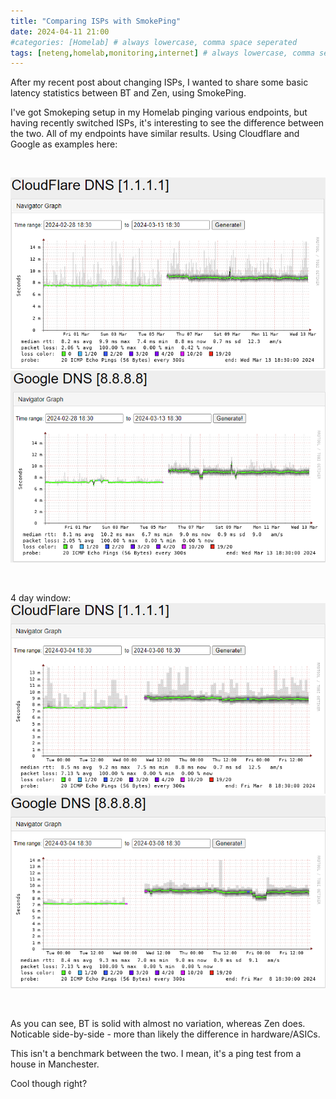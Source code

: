 ```yaml
---
title: "Comparing ISPs with SmokePing"
date: 2024-04-11 21:00
#categories: [Homelab] # always lowercase, comma space seperated
tags: [neteng,homelab,monitoring,internet] # always lowercase, comma seperated
---
```


After my recent post about changing ISPs, I wanted to share some basic latency statistics between BT and Zen, using SmokePing.

I've got Smokeping setup in my Homelab pinging various endpoints, but having recently switched ISPs, it's interesting to see the difference between the two. All of my endpoints have similar results. Using Cloudflare and Google as examples here:

&nbsp;
&nbsp;

![BT_Zen_Cloudflare1](assets/images/BT_Zen_Cloudflare1.png)
![BT_Zen_Google1](assets/images/BT_Zen_Google1.png)

&nbsp;
&nbsp;
&nbsp;
&nbsp;

4 day window:
![BT_Zen_Cloudflare2](assets/images/BT_Zen_Cloudflare2.png)
![BT_Zen_Google2](assets/images/BT_Zen_Google2.png)

&nbsp;
&nbsp;

As you can see, BT is solid with almost no variation, whereas Zen does. Noticable side-by-side - more than likely the difference in hardware/ASICs.

This isn't a benchmark between the two. I mean, it's a ping test from a house in Manchester. 

Cool though right?

